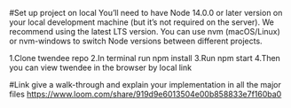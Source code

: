 #Set up project on local
You’ll need to have Node 14.0.0 or later version on your local development machine (but it’s not required on the server). We recommend using the latest LTS version. You can use nvm (macOS/Linux) or nvm-windows to switch Node versions between different projects.

1.Clone twendee repo
2.In terminal run npm install
3.Run npm start
4.Then you can view twendee in the browser by local link

#Link give a walk-through and explain your implementation in all the major files 
https://www.loom.com/share/919d9e6013504e00b858833e7f160ba0
